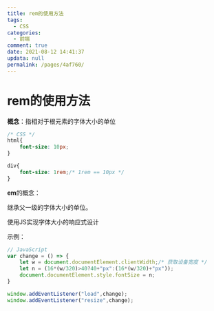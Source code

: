 ```yaml
---
title: rem的使用方法
tags: 
  - CSS
categories: 
  - 前端
comment: true
date: 2021-08-12 14:41:37
updata: null
permalink: /pages/4af760/
---
```


# rem的使用方法

**概念**：指相对于根元素的字体大小的单位

```css
/* CSS */
html{
    font-size: 10px;
}

div{
    font-size: 1rem;/* 1rem == 10px */
}
```

**em**的概念：

继承父一级的字体大小的单位。

使用JS实现字体大小的响应式设计

示例：

```javascript
// JavaScript
var change = () => {
    let w = document.documentElement.clientWidth;/* 获取设备宽度 */
    let n = (16*(w/320)>40?40+"px":(16*(w/320)+"px"));
    document.documentElement.style.fontSize = n;
}

window.addEventListener("load",change);
window.addEventListener("resize",change);
```

